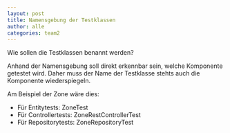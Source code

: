```yaml
---
layout: post
title: Namensgebung der Testklassen
author: alle
categories: team2
---
```


Wie sollen die Testklassen benannt werden? 

Anhand der Namensgebung soll direkt erkennbar sein, welche Komponente
getestet wird. Daher muss der Name der Testklasse stehts auch die Komponente
wiederspiegeln.

Am Beispiel der Zone wäre dies:
- Für Entitytests: ZoneTest
- Für Controllertests: ZoneRestControllerTest
- Für Repositorytests: ZoneRepositoryTest
